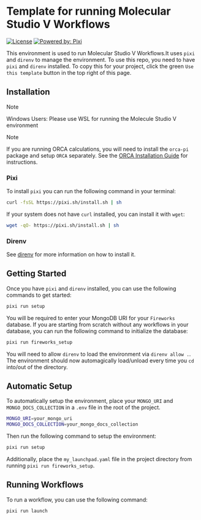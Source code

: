# Template for running Molecular Studio V Workflows

[![License](https://img.shields.io/github/license/rowansci/rowan-sample-env)](https://github.com/rowansci/rowan-sample-env/blob/master/LICENSE)
[![Powered by: Pixi](https://img.shields.io/badge/Powered_by-Pixi-facc15)](https://pixi.sh)

This environment is used to run Molecular Studio V Workflows.It uses `pixi` and `direnv` to manage the environment. To use this repo, you need to have `pixi` and `direnv` installed. To copy this for your project, click the green `Use this template` button in the top right of this page.

## Installation

> [!NOTE]
> Windows Users: Please use WSL for running the Molecule Studio V environment


> [!NOTE]
> If you are running ORCA calculations, you will need to install the `orca-pi` package and setup `ORCA` separately. See the [ORCA Installation Guide](https://www.faccts.de/docs/orca/6.1/manual/) for instructions.

### Pixi

To install `pixi` you can run the following command in your terminal:

```sh
curl -fsSL https://pixi.sh/install.sh | sh
```

If your system does not have `curl` installed, you can install it with `wget`:

```sh
wget -qO- https://pixi.sh/install.sh | sh
```

### Direnv

See [direnv](https://direnv.net/) for more information on how to install it.

## Getting Started

Once you have `pixi` and `direnv` installed, you can use the following commands to get started:

```sh
pixi run setup
```

You will be required to enter your MongoDB URI for your `Fireworks` database. If you are starting from scratch without any workflows in your database, you can run the following command to initialize the database:

```sh
pixi run fireworks_setup
```

You will need to allow `direnv` to load the environment via `direnv allow .`. The environment should now automagically load/unload every time you `cd` into/out of the directory.

## Automatic Setup

To automatically setup the environment, place your `MONGO_URI` and `MONGO_DOCS_COLLECTION` in a `.env` file in the root of the project.

```sh
MONGO_URI=your_mongo_uri
MONGO_DOCS_COLLECTION=your_mongo_docs_collection
```

Then run the following command to setup the environment:

```sh
pixi run setup
```

Additionally, place the `my_launchpad.yaml` file in the project directory from running `pixi run fireworks_setup`.

## Running Workflows

To run a workflow, you can use the following command:

```sh
pixi run launch
```
